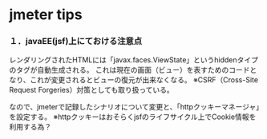 # jmeter tips

### １．javaEE(jsf)上にておける注意点

レンダリングされたHTMLには「javax.faces.ViewState」というhiddenタイプのタグが自動生成される。
これは現在の画面（ビュー）を表すためのコードとなり、これが変更されるとビューの復元が出来なくなる。
※CSRF（Cross-Site Request Forgeries）対策としても取り扱っている。

なので、jmeterで記録したシナリオについて変更と、「httpクッキーマネージャ」を設定する。
※httpクッキーはおそらくjsfのライフサイクル上でCookie情報を利用する為？
